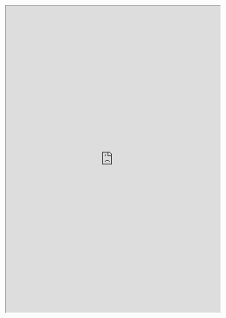 

<iframe height="1000px" width="700px" src="https://replit.com/@AryanShah40/Menu-imp?lite=true%22%3E#main.py"></iframe>